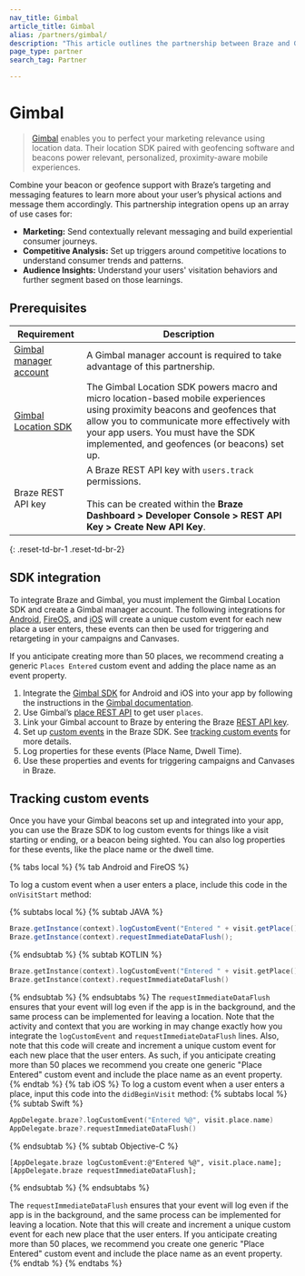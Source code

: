 ```yaml
---
nav_title: Gimbal
article_title: Gimbal
alias: /partners/gimbal/
description: "This article outlines the partnership between Braze and Gimbal, which enables you to perfect your marketing relevance using location data."
page_type: partner
search_tag: Partner

---
```


# Gimbal

> [Gimbal](https://gimbal.com/) enables you to perfect your marketing relevance using location data. Their location SDK paired with geofencing software and beacons power relevant, personalized, proximity-aware mobile experiences.

Combine your beacon or geofence support with Braze’s targeting and messaging features to learn more about your user’s physical actions and message them accordingly. This partnership integration opens up an array of use cases for:
- **Marketing:** Send contextually relevant messaging and build experiential consumer journeys.
- **Competitive Analysis:** Set up triggers around competitive locations to understand consumer trends and patterns.
- **Audience Insights:** Understand your users' visitation behaviors and further segment based on those learnings.

## Prerequisites

| Requirement| Description|
| ---| ---|
| [Gimbal manager account][1] | A Gimbal manager account is required to take advantage of this partnership. |
|[Gimbal Location SDK](https://docs.gimbal.com/index.html) | The Gimbal Location SDK powers macro and micro location-based mobile experiences using proximity beacons and geofences that allow you to communicate more effectively with your app users. You must have the SDK implemented, and geofences (or beacons) set up. |
| Braze REST API key | A Braze REST API key with `users.track` permissions. <br><br> This can be created within the **Braze Dashboard > Developer Console > REST API Key > Create New API Key**. |
{: .reset-td-br-1 .reset-td-br-2}

## SDK integration

To integrate Braze and Gimbal, you must implement the Gimbal Location SDK and create a Gimbal manager account. The following integrations for [Android][7], [FireOS][7], and [iOS][8] will create a unique custom event for each new place a user enters, these events can then be used for triggering and retargeting in your campaigns and Canvases.

If you anticipate creating more than 50 places, we recommend creating a generic `Places Entered` custom event and adding the place name as an event property. 

1. Integrate the [Gimbal SDK][2] for Android and iOS into your app by following the instructions in the [Gimbal documentation][3].
2. Use Gimbal’s [place REST API][4] to get user `places`.
3. Link your Gimbal account to Braze by entering the Braze [REST API key][5].
4. Set up [custom events][6] in the Braze SDK. See [tracking custom events](#tracking-custom-events) for more details.
5. Log properties for these events (Place Name, Dwell Time).
6. Use these properties and events for triggering campaigns and Canvases in Braze. 

## Tracking custom events

Once you have your Gimbal beacons set up and integrated into your app, you can use the Braze SDK to log custom events for things like a visit starting or ending, or a beacon being sighted. You can also log properties for these events, like the place name or the dwell time.

{% tabs local %}
{% tab Android and FireOS %}

To log a custom event when a user enters a place, include this code in the `onVisitStart` method:

{% subtabs local %}
{% subtab JAVA %}

```java
Braze.getInstance(context).logCustomEvent("Entered " + visit.getPlace());
Braze.getInstance(context).requestImmediateDataFlush();
```

{% endsubtab %}
{% subtab KOTLIN %}

```kotlin
Braze.getInstance(context).logCustomEvent("Entered " + visit.getPlace())
Braze.getInstance(context).requestImmediateDataFlush()
```
{% endsubtab %}
{% endsubtabs %}
The `requestImmediateDataFlush` ensures that your event will log even if the app is in the background, and the same process can be implemented for leaving a location. Note that the activity and context that you are working in may change exactly how you integrate the `logCustomEvent` and `requestImmediateDataFlush` lines. Also, note that this code will create and increment a unique custom event for each new place that the user enters. As such, if you anticipate creating more than 50 places we recommend you create one generic "Place Entered" custom event and include the place name as an event property.
{% endtab %}
{% tab iOS %}
To log a custom event when a user enters a place, input this code into the `didBeginVisit` method:
{% subtabs local %}
{% subtab Swift %}

```swift
AppDelegate.braze?.logCustomEvent("Entered %@", visit.place.name)
AppDelegate.braze?.requestImmediateDataFlush()
```
{% endsubtab %}
{% subtab Objective-C %}

```objc
[AppDelegate.braze logCustomEvent:@"Entered %@", visit.place.name];
[AppDelegate.braze requestImmediateDataFlush];
```
{% endsubtab %}
{% endsubtabs %}

The `requestImmediateDataFlush` ensures that your event will log even if the app is in the background, and the same process can be implemented for leaving a location. Note that this will create and increment a unique custom event for each new place that the user enters. If you anticipate creating more than 50 places, we recommend you create one generic "Place Entered" custom event and include the place name as an event property.
{% endtab %}
{% endtabs %}


[1]: https://manager.gimbal.com/login/users/sign_in
[2]: https://manager.gimbal.com/sdk_downloads
[3]: https://docs.gimbal.com/
[4]: https://docs.gimbal.com/rest.html
[5]: https://manager.gimbal.com/apps
[6]: {{site.baseurl}}/user_guide/data_and_analytics/Custom_Data/custom_events/
[7]: {{site.baseurl}}/developer_guide/platform_integration_guides/android/
[8]: {{site.baseurl}}/developer_guide/platform_integration_guides/swift/